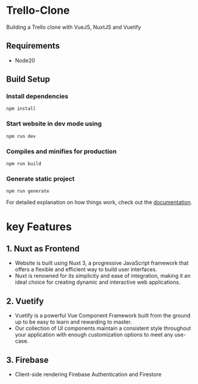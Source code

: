 # Trello-Clone

Building a Trello clone with VueJS, NuxtJS and Vuetify

## Requirements

- Node20

## Build Setup

### Install dependencies
```
npm install
```

### Start website in dev mode using
```
npm run dev
```

### Compiles and minifies for production
```
npm run build
```

### Generate static project
```
npm run generate
```

For detailed explanation on how things work, check out the [documentation](https://nuxtjs.org).

# key Features
## **1. Nuxt as Frontend**
  - Website is built using Nuxt 3, a progressive JavaScript framework that offers a flexible and efficient way to build user interfaces. 
  - Nuxt is renowned for its simplicity and ease of integration, making it an ideal choice for creating dynamic and interactive web applications.

## **2. Vuetify**
  - Vuetify is a powerful Vue Component Framework built from the ground up to be easy to learn and rewarding to master.
  - Our collection of UI components maintain a consistent style throughout your application with enough customization options to meet any use-case.

## 3. **Firebase**
  - Client-side rendering Firebase Authentication and Firestore


